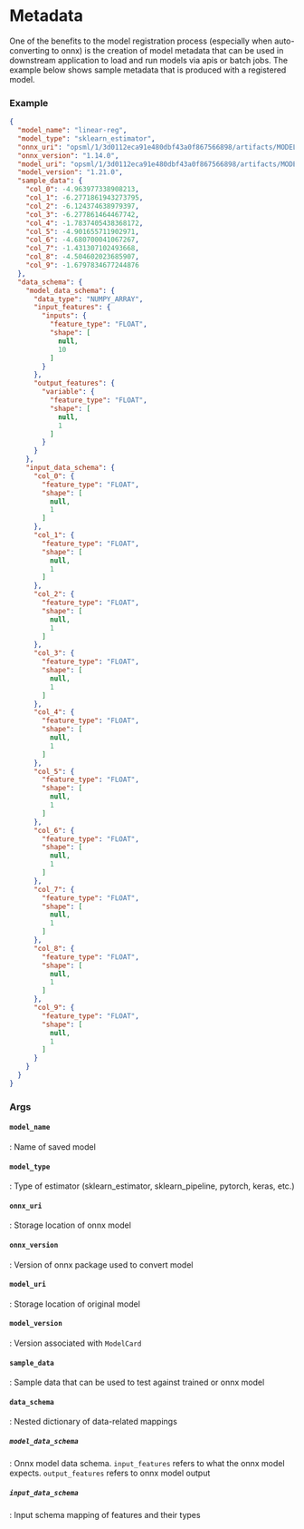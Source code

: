 # Metadata

One of the benefits to the model registration process (especially when auto-converting to onnx) is the creation of model metadata that can be used in downstream application to load and run models via apis or batch jobs. The example below shows sample metadata that is produced with a registered model.


### **Example**

```json
{
  "model_name": "linear-reg",
  "model_type": "sklearn_estimator",
  "onnx_uri": "opsml/1/3d0112eca91e480dbf43a0f867566898/artifacts/MODEL/v-1.21.0/linear-reg-v1-21-0.onnx",
  "onnx_version": "1.14.0",
  "model_uri": "opsml/1/3d0112eca91e480dbf43a0f867566898/artifacts/MODEL/v-1.21.0/model.pkl",
  "model_version": "1.21.0",
  "sample_data": {
    "col_0": -4.963977338908213,
    "col_1": -6.2771861943273795,
    "col_2": -6.124374638979397,
    "col_3": -6.277861464467742,
    "col_4": -1.7837405438368172,
    "col_5": -4.901655711902971,
    "col_6": -4.680700041067267,
    "col_7": -1.431307102493668,
    "col_8": -4.504602023685907,
    "col_9": -1.6797834677244876
  },
  "data_schema": {
    "model_data_schema": {
      "data_type": "NUMPY_ARRAY",
      "input_features": {
        "inputs": {
          "feature_type": "FLOAT",
          "shape": [
            null,
            10
          ]
        }
      },
      "output_features": {
        "variable": {
          "feature_type": "FLOAT",
          "shape": [
            null,
            1
          ]
        }
      }
    },
    "input_data_schema": {
      "col_0": {
        "feature_type": "FLOAT",
        "shape": [
          null,
          1
        ]
      },
      "col_1": {
        "feature_type": "FLOAT",
        "shape": [
          null,
          1
        ]
      },
      "col_2": {
        "feature_type": "FLOAT",
        "shape": [
          null,
          1
        ]
      },
      "col_3": {
        "feature_type": "FLOAT",
        "shape": [
          null,
          1
        ]
      },
      "col_4": {
        "feature_type": "FLOAT",
        "shape": [
          null,
          1
        ]
      },
      "col_5": {
        "feature_type": "FLOAT",
        "shape": [
          null,
          1
        ]
      },
      "col_6": {
        "feature_type": "FLOAT",
        "shape": [
          null,
          1
        ]
      },
      "col_7": {
        "feature_type": "FLOAT",
        "shape": [
          null,
          1
        ]
      },
      "col_8": {
        "feature_type": "FLOAT",
        "shape": [
          null,
          1
        ]
      },
      "col_9": {
        "feature_type": "FLOAT",
        "shape": [
          null,
          1
        ]
      }
    }
  }
}
```

### **Args**

#### `model_name`
: Name of saved model

#### `model_type`
: Type of estimator (sklearn_estimator, sklearn_pipeline, pytorch, keras, etc.)

#### `onnx_uri`
: Storage location of onnx model

#### `onnx_version`
: Version of onnx package used to convert model

#### `model_uri`
: Storage location of original model

#### `model_version`
: Version associated with `ModelCard`

#### `sample_data`
: Sample data that can be used to test against trained or onnx model

#### `data_schema`
: Nested dictionary of data-related mappings

##### `model_data_schema`
: Onnx model data schema. `input_features` refers to what the onnx model expects. `output_features` refers to onnx model output

##### `input_data_schema`
: Input schema mapping of features and their types